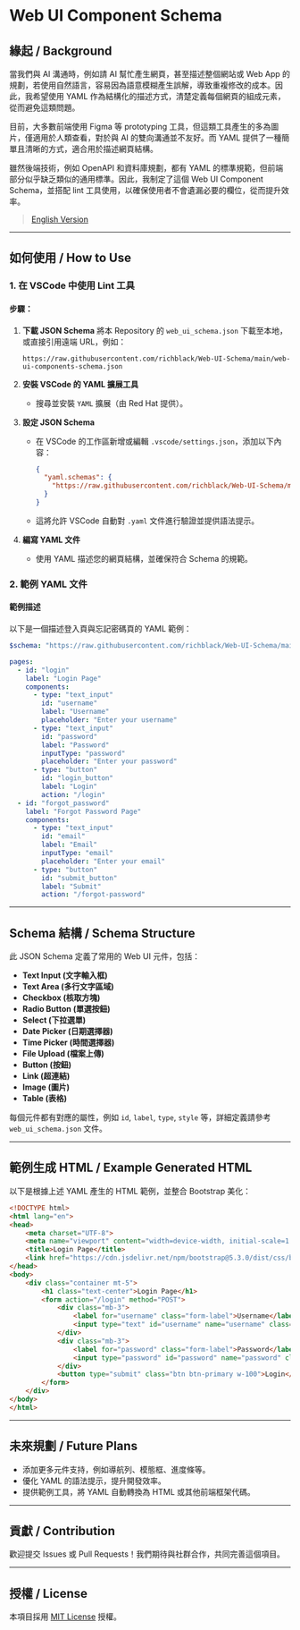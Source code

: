 # Web UI Component Schema

## 緣起 / Background

當我們與 AI 溝通時，例如請 AI 幫忙產生網頁，甚至描述整個網站或 Web App 的規劃，若使用自然語言，容易因為語意模糊產生誤解，導致重複修改的成本。因此，我希望使用 YAML 作為結構化的描述方式，清楚定義每個網頁的組成元素，從而避免這類問題。

目前，大多數前端使用 Figma 等 prototyping 工具，但這類工具產生的多為圖片，僅適用於人類查看，對於與 AI 的雙向溝通並不友好。而 YAML 提供了一種簡單且清晰的方式，適合用於描述網頁結構。

雖然後端技術，例如 OpenAPI 和資料庫規劃，都有 YAML 的標準規範，但前端部分似乎缺乏類似的通用標準。因此，我制定了這個 Web UI Component Schema，並搭配 lint 工具使用，以確保使用者不會遺漏必要的欄位，從而提升效率。

> [English Version](./README_english.md)

---

## 如何使用 / How to Use

### 1. 在 VSCode 中使用 Lint 工具

#### 步驟：

1. **下載 JSON Schema**
   將本 Repository 的 `web_ui_schema.json` 下載至本地，或直接引用遠端 URL，例如：

   ```
   https://raw.githubusercontent.com/richblack/Web-UI-Schema/main/web-ui-components-schema.json
   ```

2. **安裝 VSCode 的 YAML 擴展工具**
   - 搜尋並安裝 `YAML` 擴展（由 Red Hat 提供）。

3. **設定 JSON Schema**
   - 在 VSCode 的工作區新增或編輯 `.vscode/settings.json`，添加以下內容：

     ```json
     {
       "yaml.schemas": {
         "https://raw.githubusercontent.com/richblack/Web-UI-Schema/main/web-ui-components-schema.json": "*.yaml"
       }
     }
     ```

   - 這將允許 VSCode 自動對 `.yaml` 文件進行驗證並提供語法提示。

4. **編寫 YAML 文件**
   - 使用 YAML 描述您的網頁結構，並確保符合 Schema 的規範。

### 2. 範例 YAML 文件

#### 範例描述

以下是一個描述登入頁與忘記密碼頁的 YAML 範例：

```yaml
$schema: "https://raw.githubusercontent.com/richblack/Web-UI-Schema/main/web-ui-components-schema.json"

pages:
  - id: "login"
    label: "Login Page"
    components:
      - type: "text_input"
        id: "username"
        label: "Username"
        placeholder: "Enter your username"
      - type: "text_input"
        id: "password"
        label: "Password"
        inputType: "password"
        placeholder: "Enter your password"
      - type: "button"
        id: "login_button"
        label: "Login"
        action: "/login"
  - id: "forgot_password"
    label: "Forgot Password Page"
    components:
      - type: "text_input"
        id: "email"
        label: "Email"
        inputType: "email"
        placeholder: "Enter your email"
      - type: "button"
        id: "submit_button"
        label: "Submit"
        action: "/forgot-password"
```

---

## Schema 結構 / Schema Structure

此 JSON Schema 定義了常用的 Web UI 元件，包括：

- **Text Input (文字輸入框)**
- **Text Area (多行文字區域)**
- **Checkbox (核取方塊)**
- **Radio Button (單選按鈕)**
- **Select (下拉選單)**
- **Date Picker (日期選擇器)**
- **Time Picker (時間選擇器)**
- **File Upload (檔案上傳)**
- **Button (按鈕)**
- **Link (超連結)**
- **Image (圖片)**
- **Table (表格)**

每個元件都有對應的屬性，例如 `id`, `label`, `type`, `style` 等，詳細定義請參考 `web_ui_schema.json` 文件。

---

## 範例生成 HTML / Example Generated HTML

以下是根據上述 YAML 產生的 HTML 範例，並整合 Bootstrap 美化：

```html
<!DOCTYPE html>
<html lang="en">
<head>
    <meta charset="UTF-8">
    <meta name="viewport" content="width=device-width, initial-scale=1.0">
    <title>Login Page</title>
    <link href="https://cdn.jsdelivr.net/npm/bootstrap@5.3.0/dist/css/bootstrap.min.css" rel="stylesheet">
</head>
<body>
    <div class="container mt-5">
        <h1 class="text-center">Login Page</h1>
        <form action="/login" method="POST">
            <div class="mb-3">
                <label for="username" class="form-label">Username</label>
                <input type="text" id="username" name="username" class="form-control" placeholder="Enter your username" required>
            </div>
            <div class="mb-3">
                <label for="password" class="form-label">Password</label>
                <input type="password" id="password" name="password" class="form-control" placeholder="Enter your password" required>
            </div>
            <button type="submit" class="btn btn-primary w-100">Login</button>
        </form>
    </div>
</body>
</html>
```

---

## 未來規劃 / Future Plans

- 添加更多元件支持，例如導航列、模態框、進度條等。
- 優化 YAML 的語法提示，提升開發效率。
- 提供範例工具，將 YAML 自動轉換為 HTML 或其他前端框架代碼。

---

## 貢獻 / Contribution

歡迎提交 Issues 或 Pull Requests！我們期待與社群合作，共同完善這個項目。

---

## 授權 / License

本項目採用 [MIT License](LICENSE) 授權。
